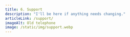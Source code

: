 ```yaml
---
title: 6. Support
description: "I'll be here if anything needs changing."
articleLink: /support/
imageAlt: Old telephone
image: /static/img/support.webp
---
```

